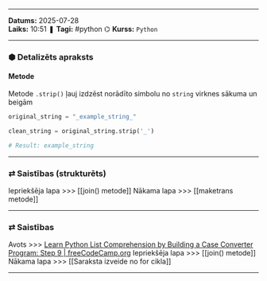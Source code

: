 ___

**Datums:** 2025-07-28   
**Laiks:** 10:51 
❚ **Tagi:** #python 
⌬ **Kurss:**  `Python`

---
### ⬢ Detalizēts apraksts
#### Metode

Metode `.strip()` ļauj izdzēst norādīto simbolu no `string` virknes sākuma un beigām

```python
original_string = "_example_string_"

clean_string = original_string.strip('_')

# Result: example_string
```

---
### ⇄ Saistības (strukturēts)

Iepriekšēja lapa >>> [[join() metode]]
Nākama lapa >>> [[maketrans metode]]

---
### ⇄ Saistības

Avots >>> [Learn Python List Comprehension by Building a Case Converter Program: Step 9 \| freeCodeCamp.org](https://www.freecodecamp.org/learn/scientific-computing-with-python/learn-list-comprehension-by-building-a-case-converter-program/step-9)
Iepriekšēja lapa >>> [[join() metode]]
Nākama lapa >>> [[Saraksta izveide no for cikla]]

___